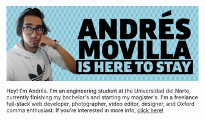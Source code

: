 [![](splash.png)](https://andremov.github.io/)

Hey! I'm Andrés. I'm an engineering student at the Universidad del Norte, currently finishing my bachelor's and starting my magister's. I'm a freelance full-stack web developer, photographer, video editor, designer, and Oxford comma enthusiast. If you're interested in more info, [click here!](https://andremov.github.io/)

<!--

- 🔭 I’m currently working on ...
- 🌱 I’m currently learning ...
- 👯 I’m looking to collaborate on ...
- 🤔 I’m looking for help with ...
- 💬 Ask me about ...
- 📫 How to reach me: ...
- 😄 Pronouns: ...
- ⚡ Fun fact: ...
-->
